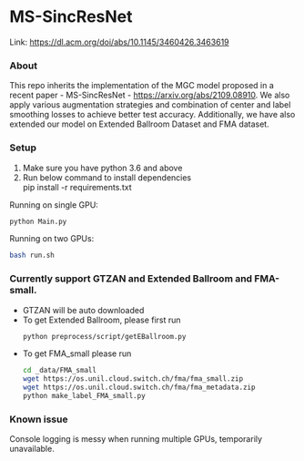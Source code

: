 # MS-SincResNet


Link: https://dl.acm.org/doi/abs/10.1145/3460426.3463619 </br>

### About
This repo inherits the implementation of the MGC model proposed in a recent paper - MS-SincResNet - https://arxiv.org/abs/2109.08910. We also apply various augmentation strategies and combination of center and label smoothing losses to achieve better test accuracy. Additionally, we have also extended our model on Extended Ballroom Dataset and FMA dataset. </br>  

### Setup 

1. Make sure you have python 3.6 and above
2. Run below command to install dependencies </br>
   pip install -r requirements.txt

Running on single GPU:
```bash
python Main.py
```

Running on two GPUs:
```bash
bash run.sh
```

### Currently support GTZAN and Extended Ballroom and FMA-small.
- GTZAN will be auto downloaded
- To get Extended Ballroom, please first run 
    ```bash
    python preprocess/script/getEBallroom.py
    ```
- To get FMA_small please run
    ```bash
    cd _data/FMA_small
    wget https://os.unil.cloud.switch.ch/fma/fma_small.zip
    wget https://os.unil.cloud.switch.ch/fma/fma_metadata.zip
    python make_label_FMA_small.py
    ```
### Known issue
Console logging is messy when running multiple GPUs, temporarily unavailable.
